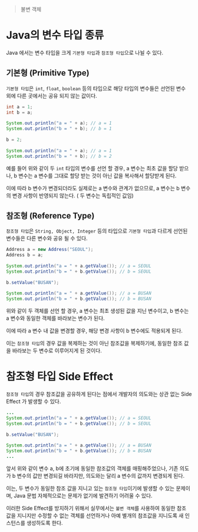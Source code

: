 > 불변 객체

# Java의 변수 타입 종류
Java 에서는 변수 타입을 크게 `기본형 타입`과 `참조형 타입`으로 나뉠 수 있다.

## 기본형 (Primitive Type)
`기본형 타입`은 `int`, `float`, `boolean` 등의 타입으로 해당 타입의 변수들은 선언된 변수 외에 다른 곳에서는 공유 되지 않는 값이다.

```java
int a = 1;  
int b = a;  
  
System.out.println("a = " + a); // a = 1  
System.out.println("b = " + b); // b = 1  
  
b = 2;  
  
System.out.println("a = " + a); // a = 1  
System.out.println("b = " + b); // b = 2
```

예를 들어 위와 같이 두 `int` 타입의 변수를 선언 할 경우, a 변수는 최초 값을 할당 받으나, b 변수는 a 변수를 그대로 할당 받는 것이 아닌 값을 복사해서 할당받게 된다.

이에 따라 b 변수가 변경되더라도 실제로는 a 변수와 관계가 없으므로, a 변수는 b 변수의 변경 사항이 반영되지 않는다. ( 두 변수는 독립적인 값임)

## 참조형 (Reference Type)
`참조형 타입`은 `String, Object, Integer` 등의 타입으로 `기본형 타입`과 다르게 선언된 변수들은 다른 변수와 공유 될 수 있다.

```java
Address a = new Address("SEOUL");  
Address b = a;  
  
System.out.println("a = " + a.getValue()); // a = SEOUL  
System.out.println("b = " + b.getValue()); // b = SEOUL  
  
b.setValue("BUSAN");  
  
System.out.println("a = " + a.getValue()); // a = BUSAN  
System.out.println("b = " + b.getValue()); // b = BUSAN
```

위와 같이 두 객체를 선언 할 경우, a 변수는 최초 생성된 값을 지닌 변수이고, b 변수는 a 변수와 동일한 객체를 바라보는 변수가 된다.

이에 따라 a 변수 내 값을 변경할 경우, 해당 변경 사항이 b 변수에도 적용되게 된다.

이는 `참조형 타입`의 경우 값을 복제하는 것이 아닌 참조값을 복제하기에, 동일한 참조 값을 바라보는 두 변수로 이루어지게 된 것이다.

# 참조형 타입 Side Effect
`참조형 타입`의 경우 참조값을 공유하게 된다는 점에서 개발자의 의도와는 상관 없는 Side Effect 가 발생할 수 있다.

```java
...
System.out.println("a = " + a.getValue()); // a = SEOUL  
System.out.println("b = " + b.getValue()); // b = SEOUL  
  
b.setValue("BUSAN");  
  
System.out.println("a = " + a.getValue()); // a = BUSAN  
System.out.println("b = " + b.getValue()); // b = BUSAN
...
```

앞서 위와 같이 변수 a, b에 초기에 동일한 참조값의 객체를 매핑해주었으나, 기존 의도가 b 변수의 값만 변경되길 바라지만, 의도와는 달리 a 변수의 값까지 변경되게 된다.

이는, 두 변수가 동일한 참조 값을 지니고 있는 `참조형 타입`이기에 발생할 수 있는 문제이며, Java 문법 자체적으로는 문제가 없기에 발견하기 어려울 수 있다.

이러한 Side Effect를 방지하기 위해서 실무에서는 `불변 객체`를 사용하여 동일한 참조 값을 지니지만 수정할 수 없는 객체를 선언하거나 아예 별개의 참조값을 지니도록 새 인스턴스를 생성하도록 한다.